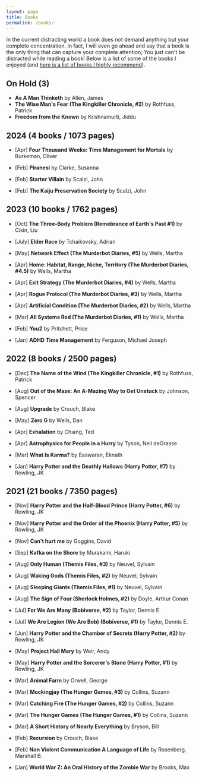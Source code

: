 ```yaml
---
layout: page
title: Books
permalink: /books/
---
```

In the current distracting world a book does not demand anything but your complete concentration. In fact, I will even go ahead and say that a book is the only thing that can capture your complete attention; You just can't be distracted while reading a book!
Below is a list of some of the books I enjoyed (and [here is a list of books I highly recommend](/book_recomendations.md)).



## On Hold (3)
* **As A Man Thinketh** by Allen, James
* **The Wise Man's Fear (The Kingkiller Chronicle, #2)** by Rothfuss, Patrick
* **Freedom from the Known** by Krishnamurti, Jiddu

## 2024 (4 books / 1073 pages)
* [Apr] **Four Thousand Weeks: Time Management for Mortals** by Burkeman, Oliver 

* [Feb] **Piranesi** by Clarke, Susanna
  
* [Feb] **Starter Villain** by Scalzi, John

* [Feb] **The Kaiju Preservation Society** by Scalzi, John

## 2023 (10 books / 1762 pages)
* [Oct] **The Three-Body Problem (Remebrance of Earth's Past #1)** by Cixin, Liu

* [July] **Elder Race** by Tchaikovsky, Adrian

* [May] **Network Effect (The Murderbot Diaries, #5)** by Wells, Martha

* [Apr] **Home: Habitat, Range, Niche, Territory (The Murderbot Diaries, #4.5)** by Wells, Martha

* [Apr] **Exit Strategy (The Murderbot Diaries, #4)** by Wells, Martha

* [Apr] **Rogue Protocol (The Murderbot Diaries, #3)** by Wells, Martha

* [Apr] **Artificial Condition (The Murderbot Diaries, #2)** by Wells, Martha

* [Mar] **All Systems Red (The Murderbot Diaries, #1)** by Wells, Martha

* [Feb] **You2** by Pritchett, Price

* [Jan] **ADHD Time Management** by Ferguson, Michael Joseph

## 2022 (8 books / 2500 pages)
* [Dec] **The Name of the Wind (The Kingkiller Chronicle, #1)** by Rothfuss, Patrick

* [Aug] **Out of the Maze: An A-Mazing Way to Get Unstuck** by Johnson, Spencer

* [Aug] **Upgrade** by Crouch, Blake

* [May] **Zero G** by Wells, Dan

* [Apr] **Exhalation** by Chiang, Ted

* [Apr] **Astrophysics for People in a Hurry** by Tyson, Neil deGrasse

* [Mar] **What Is Karma?** by Easwaran, Eknath

* [Jan] **Harry Potter and the Deathly Hallows (Harry Potter, #7)** by Rowling, JK

## 2021 (21 books / 7350 pages)
* [Nov] **Harry Potter and the Half-Blood Prince (Harry Potter, #6)** by Rowling, JK

* [Nov] **Harry Potter and the Order of the Phoenix (Harry Potter, #5)** by Rowling, JK

* [Nov] **Can't hurt me** by Goggins, David 

* [Sep] **Kafka on the Shore** by Murakami, Haruki 

* [Aug] **Only Human (Themis Files, #3)** by Neuvel, Sylvain

* [Aug] **Waking Gods (Themis Files, #2)** by Neuvel, Sylvain

* [Aug] **Sleeping Giants (Themis Files, #1)** by Neuvel, Sylvain

* [Aug] **The Sign of Four (Sherlock Holmes, #2)** by Doyle, Arthur Conan 

* [Jul] **For We Are Many (Bobiverse, #2)** by Taylor, Dennis E.

* [Jul] **We Are Legion (We Are Bob) (Bobiverse, #1)** by Taylor, Dennis E.

* [Jun] **Harry Potter and the Chamber of Secrets (Harry Potter, #2)** by Rowling, JK

* [May] **Project Hail Mary** by Weir, Andy

* [May] **Harry Potter and the Sorcerer's Stone (Harry Potter, #1)** by Rowling, JK

* [Mar] **Animal Farm** by Orwell, George

* [Mar] **Mockingjay (The Hunger Games, #3)** by Collins, Suzann

* [Mar] **Catching Fire (The Hunger Games, #2)** by Collins, Suzann

* [Mar] **The Hunger Games (The Hunger Games, #1)** by Collins, Suzann

* [Mar] **A Short History of Nearly Everything** by  Bryson, Bill 

* [Feb] **Recursion** by Crouch, Blake

* [Feb] **Non Violent Communication A Language of Life** by Rosenberg, Marshall B.

* [Jan] **World War Z: An Oral History of the Zombie War** by Brooks, Max
